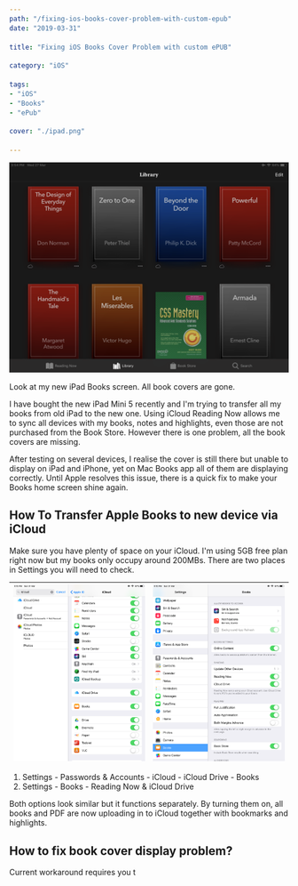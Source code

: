 ```yaml
---
path: "/fixing-ios-books-cover-problem-with-custom-epub"
date: "2019-03-31"

title: "Fixing iOS Books Cover Problem with custom ePUB"

category: "iOS"

tags: 
- "iOS"
- "Books"
- "ePub"

cover: "./ipad.png"

---
```


![](./ipad.png)

Look at my new iPad Books screen. All book covers are gone. 

I have bought the new iPad Mini 5 recently and I'm trying to transfer all my books from old iPad to the new one. Using iCloud Reading Now allows me to sync all devices with my books, notes and highlights, even those are not purchased from the Book Store. However there is one problem, all the book covers are missing.

After testing on several devices, I realise the cover is still there but unable to display on iPad and iPhone, yet on Mac Books app all of them are displaying correctly. Until Apple resolves this issue, there is a quick fix to make your Books home screen shine again.

## How To Transfer Apple Books to new device via iCloud

Make sure you have plenty of space on your iCloud. I'm using 5GB free plan right now but my books only occupy around 200MBs. There are two places in Settings you will need to check. 

|  ![](./ipad-settings-1.PNG)  |  ![](./ipad-settings-2.PNG)|
| --- | --- |

1. Settings - Passwords & Accounts - iCloud - iCloud Drive - Books
2. Settings - Books - Reading Now & iCloud Drive

Both options look similar but it functions separately. By turning them on, all books and PDF are now uploading in to iCloud together with bookmarks and highlights. 

## How to fix book cover display problem?

Current workaround requires you t
